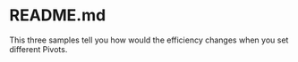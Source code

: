 # README.md

This three samples tell you how would the efficiency changes when you set different Pivots.

